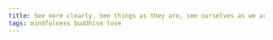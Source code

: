 ```yaml
---
title: See more clearly. See things as they are, see ourselves as we are.
tags: mindfulness buddhism love
---
```

